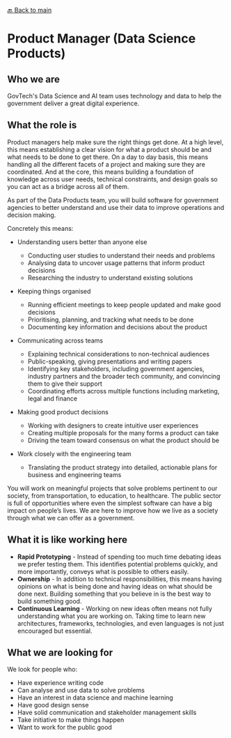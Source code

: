 [:back: Back to main](README.md)

# Product Manager (Data Science Products)

## Who we are

GovTech's Data Science and AI team uses technology and data to help the government deliver a great digital experience.

## What the role is

Product managers help make sure the right things get done. At a high level, this means establishing a clear vision for what a product should be and what needs to be done to get there. On a day to day basis, this means handling all the different facets of a project and making sure they are coordinated. And at the core, this means building a foundation of knowledge across user needs, technical constraints, and design goals so you can act as a bridge across all of them.

As part of the Data Products team, you will build software for government agencies to better understand and use their data to improve operations and decision making.

Concretely this means: 

- Understanding users better than anyone else 
  - Conducting user studies to understand their needs and problems 
  - Analysing data to uncover usage patterns that inform product decisions 
  - Researching the industry to understand existing solutions 
  
- Keeping things organised 
  - Running efficient meetings to keep people updated and make good decisions 
  - Prioritising, planning, and tracking what needs to be done 
  - Documenting key information and decisions about the product 
  
- Communicating across teams 
  - Explaining technical considerations to non-technical audiences 
  - Public-speaking, giving presentations and writing papers
  - Identifying key stakeholders, including government agencies, industry partners and the broader tech community, and convincing them to give their support
  - Coordinating efforts across multiple functions including marketing, legal and finance

- Making good product decisions 
  - Working with designers to create intuitive user experiences 
  - Creating multiple proposals for the many forms a product can take 
  - Driving the team toward consensus on what the product should be 

- Work closely with the engineering team
  - Translating the product strategy into detailed, actionable plans for business and engineering teams
  
You will work on meaningful projects that solve problems pertinent to our society, from transportation, to education, to healthcare. The public sector is full of opportunities where even the simplest software can have a big impact on people’s lives. We are here to improve how we live as a society through what we can offer as a government. 

## What it is like working here

- **Rapid Prototyping** - Instead of spending too much time debating ideas we prefer testing them. This identifies potential problems quickly, and more importantly, conveys what is possible to others easily. 
- **Ownership** - In addition to technical responsibilities, this means having opinions on what is being done and having ideas on what should be done next. Building something that you believe in is the best way to build something good. 
- **Continuous Learning** - Working on new ideas often means not fully understanding what you are working on. Taking time to learn new architectures, frameworks, technologies, and even languages is not just encouraged but essential. 

## What we are looking for 

We look for people who: 

- Have experience writing code
- Can analyse and use data to solve problems
- Have an interest in data science and machine learning
- Have good design sense 
- Have solid communication and stakeholder management skills
- Take initiative to make things happen
- Want to work for the public good

